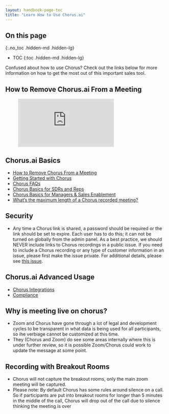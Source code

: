```yaml
---
layout: handbook-page-toc
title: "Learn How to Use Chorus.ai"
---
```


## On this page
{:.no_toc .hidden-md .hidden-lg}

- TOC
{:toc .hidden-md .hidden-lg}

Confused about how to use Chorus? Check out the links below for more information on how to get the most out of this important sales tool.

## How to Remove Chorus.ai From a Meeting

<!-- blank line -->

<figure class="video_container">
  <iframe src="https://www.loom.com/share/a6513ac235ae4eb9acaaeb167d7583ce" frameborder="0" allowfullscreen="true"> </iframe>
</figure>

<!-- blank line -->

## Chorus.ai Basics

- [How to Remove Chorus From a Meeting](https://www.loom.com/share/a6513ac235ae4eb9acaaeb167d7583ce) 
- [Getting Started with Chorus](https://docs.chorus.ai/hc/en-us/sections/115002365608-Getting-Started-with-Chorus)
- [Chorus FAQs](https://docs.chorus.ai/hc/en-us/sections/115002365588-FAQs)
- [Chorus Basics for SDRs and Reps](https://docs.chorus.ai/hc/en-us/sections/360003251593-Chorus-Basics-for-SDRs-BDRs-and-Reps)
- [Chorus Basics for Managers & Sales Enablement](https://docs.chorus.ai/hc/en-us/sections/115002370787-Chorus-Basics-for-Managers-Sales-Enablement)
- [What’s the maximum length of a Chorus recorded meeting?](https://docs.chorus.ai/hc/en-us/articles/360045702734-What-s-the-maximum-length-of-a-Chorus-recorded-meeting-)

## Security

- Any time a Chorus link is shared, a password should be required or the link should be set to expire. Each user has to do this; it can not be turned on globally from the admin panel.
As a best practice, we should NEVER include links to Chorus recordings in a public issue. If you need to include a Chorus recording or any type of customer information in an issue, please first make the issue private.
For additional details, please see [this issue](https://gitlab.com/gitlab-com/gl-security/security-operations/sirt/operations/-/issues/1560#note_702890753).


## Chorus.ai Advanced Usage

- [Chorus Integrations](https://docs.chorus.ai/hc/en-us/sections/115002215568-Integrations)
- [Compliance](https://docs.chorus.ai/hc/en-us/sections/360001251353-Compliance)

## Why is meeting live on chorus?
- Zoom and Chorus have gone through a lot of legal and development cycles to be transparent in what data is being used for all participants, so ihe verbiage cannot be customized at this time. 
- They (Chorus and Zoom) do see some areas internally where this is under further review, so it is possible Zoom/Chorus could work to update the message at some point. 

## Recording with Breakout Rooms
- Chorus will not capture the breakout rooms, only the main zoom meeting will be captured.
- Please note: By default Chorus has some rules around silence on a call. So if participants are put into breakout rooms for longer than 5 minutes in the middle of the call, Chorus will drop out of the call due to silence thinking the meeting is over
